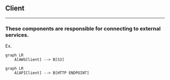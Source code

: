 
## Client

---

### These components are responsible for connecting to external services.

Ex.

```mermaid
graph LR
    A[AWSClient] --> B[S3]
```

```mermaid
graph LR
    A[APIClient] --> B[HTTP ENDPOINT]
```